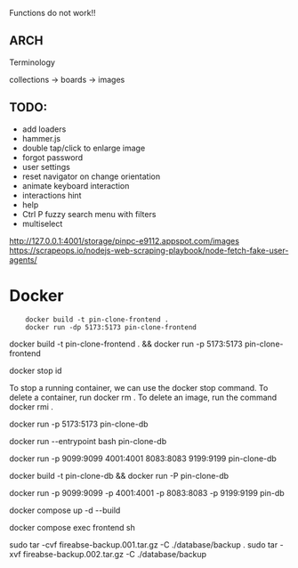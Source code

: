 Functions do not work!!

## ARCH

Terminology

collections -> boards -> images

## TODO:

- add loaders
- hammer.js
- double tap/click to enlarge image
- forgot password
- user settings
- reset navigator on change orientation
- animate keyboard interaction
- interactions hint
- help
- Ctrl P fuzzy search menu with filters
- multiselect

http://127.0.0.1:4001/storage/pinpc-e9112.appspot.com/images
https://scrapeops.io/nodejs-web-scraping-playbook/node-fetch-fake-user-agents/

# Docker

        docker build -t pin-clone-frontend .
        docker run -dp 5173:5173 pin-clone-frontend

docker build -t pin-clone-frontend . && docker run -p 5173:5173 pin-clone-frontend

docker stop id

To stop a running container, we can use the docker stop <ID> command. To delete a container, run docker rm <ID> . To delete an image, run the command docker rmi <ImageID> .

docker run -p 5173:5173 pin-clone-db

docker run --entrypoint bash pin-clone-db

docker run -p 9099:9099 4001:4001 8083:8083 9199:9199 pin-clone-db

docker build -t pin-clone-db && docker run -P pin-clone-db

docker run -p 9099:9099 -p 4001:4001 -p 8083:8083 -p 9199:9199 pin-db

docker compose up -d --build

docker compose exec frontend sh

sudo tar -cvf fireabse-backup.001.tar.gz -C ./database/backup .
sudo tar -xvf fireabse-backup.002.tar.gz -C ./database/backup
